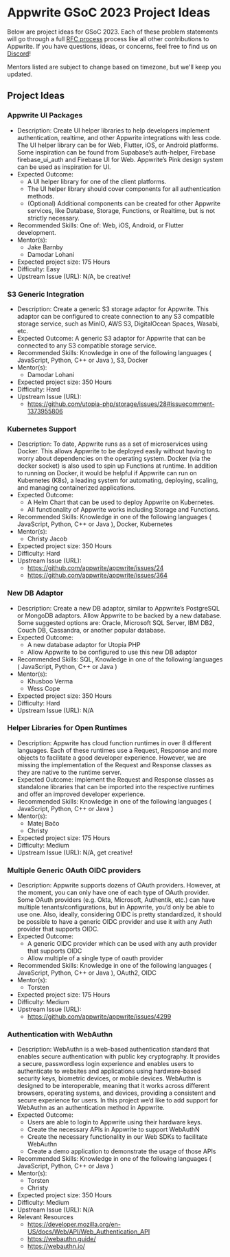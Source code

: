# Appwrite GSoC 2023 Project Ideas
Below are project ideas for GSoC 2023. Each of these problem statements will go through a full 
[RFC process](https://github.com/appwrite/rfc) process like all other contributions to Appwrite.
If you have questions, ideas, or concerns, feel free to find us on [Discord](https://appwrite.io/discord)!

Mentors listed are subject to change based on timezone, but we'll keep you updated.

## Project Ideas
### Appwrite UI Packages
- Description: Create UI helper libraries to help developers implement authentication, realtime, and other Appwrite integrations with less code. The UI helper library can be for Web, Flutter, iOS, or Android platforms. Some inspiration can be found from Supabase’s auth-helper,  Firebase firebase_ui_auth and Firebase UI for Web. Appwrite’s Pink design system can be used as inspiration for UI.
- Expected Outcome: 
  - A UI helper library for one of the client platforms. 
  - The UI helper library should cover components for all authentication methods. 
  - (Optional) Additional components can be created for other Appwrite services, like Database, Storage, Functions, or Realtime, but is not strictly necessary.
- Recommended Skills: One of: Web, iOS, Android, or Flutter development.
- Mentor(s):
  - Jake Barnby
  - Damodar Lohani
- Expected project size: 175 Hours
- Difficulty: Easy
- Upstream Issue (URL): N/A, be creative!
### S3 Generic Integration
- Description: Create a generic S3 storage adaptor for Appwrite. This adaptor can be configured to create connection to any S3 compatible storage service, such as MinIO, AWS S3, DigitalOcean Spaces, Wasabi, etc.
- Expected Outcome: A generic S3 adaptor for Appwrite that can be connected to any S3 compatible storage service.
- Recommended Skills: Knowledge in one of the following languages ( JavaScript, Python, C++ or Java ), S3, Docker
- Mentor(s):
  - Damodar Lohani
- Expected project size: 350 Hours
- Difficulty: Hard
- Upstream Issue (URL): 
  - https://github.com/utopia-php/storage/issues/28#issuecomment-1373955806 
### Kubernetes Support
- Description: To date, Appwrite runs as a set of microservices using Docker. This allows Appwrite to be deployed easily without having to worry about dependencies on the operating system. Docker (via the docker socket) is also used to spin up Functions at runtime. In addition to running on Docker, it would be helpful if Appwrite can run on Kubernetes (K8s), a leading system for automating, deploying, scaling, and managing containerized applications.
- Expected Outcome: 
  - A Helm Chart that can be used to deploy Appwrite on Kubernetes. 
  - All functionality of Appwrite works including Storage and Functions.
- Recommended Skills: Knowledge in one of the following languages ( JavaScript, Python, C++ or Java ),  Docker, Kubernetes
- Mentor(s):
  - Christy Jacob
- Expected project size: 350 Hours
- Difficulty: Hard
- Upstream Issue (URL):
  - https://github.com/appwrite/appwrite/issues/24
  - https://github.com/appwrite/appwrite/issues/364

### New DB Adaptor
- Description: Create a new DB adaptor, similar to Appwrite’s PostgreSQL or MongoDB adaptors. Allow Appwrite to be backed by a new database. Some suggested options are: Oracle, Microsoft SQL Server, IBM DB2, Couch DB, Cassandra, or another popular database.
- Expected Outcome: 
  - A new database adaptor for Utopia PHP
  - Allow Appwrite to be configured to use this new DB adaptor
- Recommended Skills: SQL, Knowledge in one of the following languages ( JavaScript, Python, C++ or Java ) 
- Mentor(s):
  - Khusboo Verma
  - Wess Cope
- Expected project size: 350 Hours
- Difficulty: Hard
- Upstream Issue (URL): N/A
  
### Helper Libraries for Open Runtimes
- Description: Appwrite has cloud function runtimes in over 8 different languages. Each of these runtimes use a Request, Response and more objects to facilitate a good developer experience. However, we are missing the implementation of the Request and Response classes as they are native to the runtime server. 
- Expected Outcome: Implement the Request and Response classes as standalone libraries that can be imported into the respective runtimes and offer an improved developer experience.
- Recommended Skills: Knowledge in one of the following languages ( JavaScript, Python, C++ or Java ) 
- Mentor(s):
  - Matej Bačo
  - Christy
- Expected project size: 175 Hours
- Difficulty: Medium
- Upstream Issue (URL): N/A, get creative!

  
### Multiple Generic OAuth OIDC providers
- Description: Appwrite supports dozens of OAuth providers. However, at the moment, you can only have one of each type of OAuth provider. Some OAuth providers (e.g. Okta, Microsoft, Authentik, etc.) can have multiple tenants/configurations, but in Appwrite, you’d only be able to use one. Also, ideally, considering OIDC is pretty standardized, it should be possible to have a generic OIDC provider and use it with any Auth provider that supports OIDC.
- Expected Outcome: 
  - A generic OIDC provider which can be used with any auth provider that supports OIDC
  - Allow multiple of a single type of oauth provider
- Recommended Skills: Knowledge in one of the following languages ( JavaScript, Python, C++ or Java ), OAuth2, OIDC
- Mentor(s):
  - Torsten
- Expected project size: 175 Hours
- Difficulty: Medium
- Upstream Issue (URL): 
    - https://github.com/appwrite/appwrite/issues/4299
  
### Authentication with WebAuthn
- Description: WebAuthn is a web-based authentication standard that enables secure authentication with public key cryptography. It provides a secure, passwordless login experience and enables users to authenticate to websites and applications using hardware-based security keys, biometric devices, or mobile devices. WebAuthn is designed to be interoperable, meaning that it works across different browsers, operating systems, and devices, providing a consistent and secure experience for users. In this project we’d like to add support for WebAuthn as an authentication method in Appwrite.
- Expected Outcome: 
  - Users are able to login to Appwrite using their hardware keys.
  - Create the necessary APIs in Appwrite to support WebAuthN
  - Create the necessary functionality in our Web SDKs to facilitate WebAuthn
  - Create a demo application to demonstrate the usage of those APIs
- Recommended Skills: Knowledge in one of the following languages ( JavaScript, Python, C++ or Java ) 
- Mentor(s):
  - Torsten
  - Christy
- Expected project size: 350 Hours
- Difficulty: Medium
- Upstream Issue (URL): N/A
- Relevant Resources
  - https://developer.mozilla.org/en-US/docs/Web/API/Web_Authentication_API
  - https://webauthn.guide/
  - https://webauthn.io/